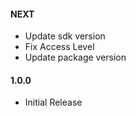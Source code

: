 #### NEXT
*  Update sdk version
*  Fix Access Level
*  Update package version

#### 1.0.0
*  Initial Release